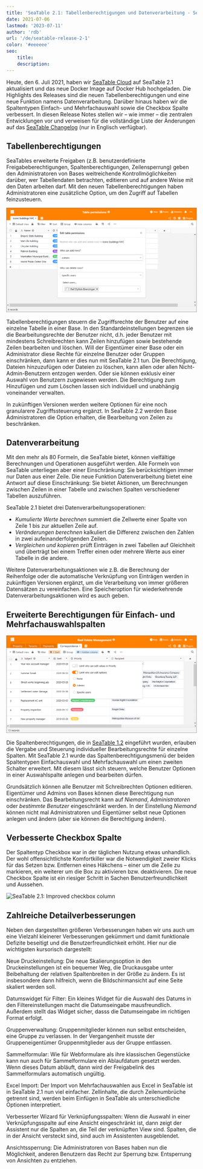 ```yaml
---
title: 'SeaTable 2.1: Tabellenberechtigungen und Datenverarbeitung - SeaTable'
date: 2021-07-06
lastmod: '2023-07-11'
author: 'rdb'
url: '/de/seatable-release-2-1'
color: '#eeeeee'
seo:
    title:
    description:
---
```


Heute, den 6. Juli 2021, haben wir [SeaTable Cloud](https://cloud.seatable.io) auf SeaTable 2.1 aktualisiert und das neue Docker Image auf Docker Hub hochgeladen. Die Highlights des Releases sind die neuen Tabellenberechtigungen und eine neue Funktion namens Datenverarbeitung. Darüber hinaus haben wir die Spaltentypen Einfach- und Mehrfachauswahl sowie die Checkbox Spalte verbessert. In diesen Release Notes stellen wir – wie immer – die zentralen Entwicklungen vor und verweisen für die vollständige Liste der Änderungen auf das [SeaTable Changelog](https://seatable.io/docs/changelog/version-2-1/) (nur in Englisch verfügbar).

## Tabellenberechtigungen

SeaTables erweiterte Freigaben (z.B. benutzerdefinierte Freigabeberechtigungen, Spaltenberechtigungen, Zeilensperrung) geben den Administratoren von Bases weitreichende Kontrollmöglichkeiten darüber, wer Tabellendaten betrachten, editieren und auf andere Weise mit den Daten arbeiten darf. Mit den neuen Tabellenberechtigungen haben Administratoren eine zusätzliche Option, um den Zugriff auf Tabellen feinzusteuern.

![SeaTable 2.1: Table permissions](images/TablePermissions.png)

Tabellenberechtigungen steuern die Zugriffsrechte der Benutzer auf eine einzelne Tabelle in einer Base. In den Standardeinstellungen begrenzen sie die Bearbeitungsrechte der Benutzer nicht, d.h. jeder Benutzer mit mindestens Schreibrechten kann Zeilen hinzufügen sowie bestehende Zeilen bearbeiten und löschen. Will der Eigentümer einer Base oder ein Administrator diese Rechte für einzelne Benutzer oder Gruppen einschränken, dann kann er dies nun mit SeaTable 2.1 tun. Die Berechtigung, Dateien hinzuzufügen oder Dateien zu löschen, kann allen oder allen Nicht-Admin-Benutzern entzogen werden. Oder sie können exklusiv einer Auswahl von Benutzern zugewiesen werden. Die Berechtigung zum Hinzufügen und zum Löschen lassen sich individuell und unabhängig voneinander verwalten.

In zukünftigen Versionen werden weitere Optionen für eine noch granularere Zugriffssteuerung ergänzt. In SeaTable 2.2 werden Base Administratoren die Option erhalten, die Bearbeitung von Zeilen zu beschränken.

## Datenverarbeitung

Mit den mehr als 80 Formeln, die SeaTable bietet, können vielfältige Berechnungen und Operationen ausgeführt werden. Alle Formeln von SeaTable unterliegen aber einer Einschränkung: Sie berücksichtigen immer nur Daten aus einer Zeile. Die neue Funktion Datenverarbeitung bietet eine Antwort auf diese Einschränkung: Sie bietet Aktionen, um Berechnungen zwischen Zeilen in einer Tabelle und zwischen Spalten verschiedener Tabellen auszuführen.

SeaTable 2.1 bietet drei Datenverarbeitungsoperationen:

- _Kumulierte Werte berechnen_ summiert die Zellwerte einer Spalte von Zeile 1 bis zur aktuellen Zeile auf.
- _Veränderungen berechnen_ kalkuliert die Differenz zwischen den Zahlen in zwei aufeinanderfolgenden Zeilen.
- _Vergleichen und kopieren_ prüft Einträgen in zwei Tabellen auf Gleichheit und überträgt bei einem Treffer einen oder mehrere Werte aus einer Tabelle in die andere.

Weitere Datenverarbeitungsaktionen wie z.B. die Berechnung der Reihenfolge oder die automatische Verknüpfung von Einträgen werden in zukünftigen Versionen ergänzt, um die Verarbeitung von immer größeren Datensätzen zu vereinfachen. Eine Speicheroption für wiederkehrende Datenverarbeitungsaktionen wird es auch geben.

## Erweiterte Berechtigungen für Einfach- und Mehrfachauswahlspalten

![SeaTable 2.1: Advanced permissions for single and multiple select columns](images/Advanced-column-permissions.png)

Die Spaltenberechtigungen, die in [SeaTable 1.2](https://seatable.io/en/seatable-release-1-2/) eingeführt wurden, erlauben die Vergabe und Steuerung individueller Bearbeitungsrechte für einzelne Spalten. Mit SeaTable 2.1 wurde das Spaltenberechtigungsmenü der beiden Spaltentypen Einfachauswahl und Mehrfachauswahl um einen zweiten Schalter erweitert. Mit diesem lässt sich steuern, welche Benutzer Optionen in einer Auswahlspalte anlegen und bearbeiten dürfen.

Grundsätzlich können alle Benutzer mit Schreibrechten Optionen editieren. Eigentümer und Admins von Bases können diese Berechtigung nun einschränken. Das Bearbeitungsrecht kann auf _Niemand_, _Administratoren_ oder _bestimmte Benutzer_ eingeschränkt werden. In der Einstellung _Niemand_ können nicht mal Administratoren und Eigentümer selbst neue Optionen anlegen und ändern (aber sie können die Berechtigung ändern).

## Verbesserte Checkbox Spalte

Der Spaltentyp Checkbox war in der täglichen Nutzung etwas unhandlich. Der wohl offensichtlichste Komfortkiller war die Notwendigkeit zweier Klicks für das Setzen bzw. Entfernen eines Häkchens – einer um die Zelle zu markieren, ein weiterer um die Box zu aktivieren bzw. deaktivieren. Die neue Checkbox Spalte ist ein riesiger Schritt in Sachen Benutzerfreundlichkeit und Aussehen.

![SeaTable 2.1: Improved checkbox column](https://seatable.io/wp-content/uploads/2021/07/cf832ed6ec4f5a75c69d663818552e94ec9b7cb1.gif)

## Zahlreiche Detailverbesserungen

Neben den dargestellten größeren Verbesserungen haben wir uns auch um eine Vielzahl kleinerer Verbesserungen gekümmert und damit funktionale Defizite beseitigt und die Benutzerfreundlichkeit erhöht. Hier nur die wichtigsten kursorisch dargestellt:

Neue Druckeinstellung: Die neue Skalierungsoption in den Druckeinstellungen ist ein bequemer Weg, die Druckausgabe unter Beibehaltung der relativen Spaltenbreiten in der Größe zu ändern. Es ist insbesondere dann hilfreich, wenn die Bildschirmansicht auf eine Seite skaliert werden soll.

Datumswidget für Filter: Ein kleines Widget für die Auswahl des Datums in den Filtereinstellungen macht die Datumseingabe mausfreundlich. Außerdem stellt das Widget sicher, dasss die Datumseingabe im richtigen Format erfolgt.

Gruppenverwaltung: Gruppenmitglieder können nun selbst entscheiden, eine Gruppe zu verlassen. In der Vergangenheit musste der Gruppeneigentümer Gruppenmitglieder aus der Gruppe entlassen.

Sammelformular: Wie für Webformulare als ihre klassischen Gegenstücke kann nun auch für Sammelformulare ein Ablaufdatum gesetzt werden. Wenn dieses Datum abläuft, dann wird der Freigabelink des Sammelformulars automatisch ungültig.

Excel Import: Der Import von Mehrfachauswahlen aus Excel in SeaTable ist in SeaTable 2.1 nun viel einfacher. Zellinhalte, die durch Zeilenumbrüche getrennt sind, werden beim Einfügen in SeaTable als unterschiedliche Optionen interpretiert.

Verbesserter Wizard für Verknüpfungsspalten: Wenn die Auswahl in einer Verknüpfungsspalte auf eine Ansicht eingeschränkt ist, dann zeigt der Assistent nur die Spalten an, die Teil der verknüpften View sind. Spalten, die in der Ansicht versteckt sind, sind auch im Assistenten ausgeblendet.

Ansichtssperrung: Die Administratoren von Bases haben nun die Möglichkeit, anderen Benutzern das Recht zur Sperrung bzw. Entsperrung von Ansichten zu entziehen.

